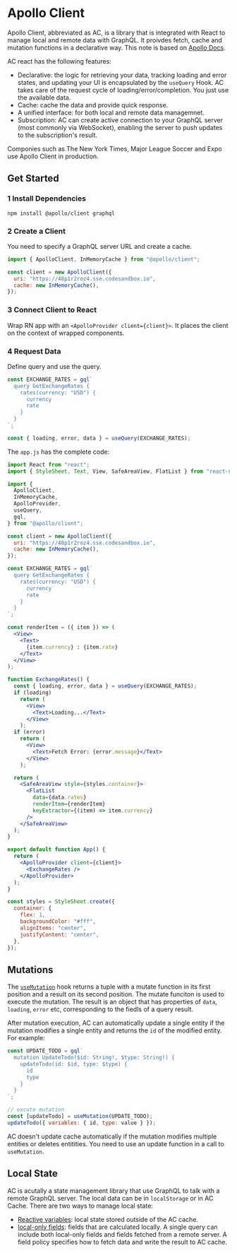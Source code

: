 # Apollo Client

Apollo Client, abbreviated as AC, is a library that is integrated with React to manage local and remote data with GraphQL. It proivdes fetch, cache and mutation functions in a declarative way. This note is based on [Apollo Docs](https://www.apollographql.com/docs/react/).

AC react has the following features:

- Declarative: the logic for retrieving your data, tracking loading and error states, and updating your UI is encapsulated by the `useQuery` Hook. AC takes care of the request cycle of loading/error/completion. You just use the available data.
- Cache: cache the data and provide quick response.
- A unified interface: for both local and remote data managemnet.
- Subscription: AC can create active connection to your GraphQL server (most commonly via WebSocket), enabling the server to push updates to the subscription's result.

Componies such as The New York Times, Major League Soccer and Expo use Apollo Client in production.

## Get Started

### 1 Install Dependencies

`npm install @apollo/client graphql`

### 2 Create a Client

You need to specify a GraphQL server URL and create a cache.

```js
import { ApolloClient, InMemoryCache } from "@apollo/client";

const client = new ApolloClient({
  uri: "https://48p1r2roz4.sse.codesandbox.io",
  cache: new InMemoryCache(),
});
```

### 3 Connect Client to React

Wrap RN app with an `<ApolloProvider client={client}>`. It places the client on the context of wrapped components.

### 4 Request Data

Define query and use the query.

```js
const EXCHANGE_RATES = gql`
  query GetExchangeRates {
    rates(currency: "USD") {
      currency
      rate
    }
  }
`;

const { loading, error, data } = useQuery(EXCHANGE_RATES);
```

The `app.js` has the complete code:

```jsx
import React from "react";
import { StyleSheet, Text, View, SafeAreaView, FlatList } from "react-native";

import {
  ApolloClient,
  InMemoryCache,
  ApolloProvider,
  useQuery,
  gql,
} from "@apollo/client";

const client = new ApolloClient({
  uri: "https://48p1r2roz4.sse.codesandbox.io",
  cache: new InMemoryCache(),
});

const EXCHANGE_RATES = gql`
  query GetExchangeRates {
    rates(currency: "USD") {
      currency
      rate
    }
  }
`;

const renderItem = ({ item }) => (
  <View>
    <Text>
      {item.currency} : {item.rate}
    </Text>
  </View>
);

function ExchangeRates() {
  const { loading, error, data } = useQuery(EXCHANGE_RATES);
  if (loading)
    return (
      <View>
        <Text>Loading...</Text>
      </View>
    );
  if (error)
    return (
      <View>
        <Text>Fetch Error: {error.message}</Text>
      </View>
    );

  return (
    <SafeAreaView style={styles.container}>
      <FlatList
        data={data.rates}
        renderItem={renderItem}
        keyExtractor={(item) => item.currency}
      />
    </SafeAreaView>
  );
}

export default function App() {
  return (
    <ApolloProvider client={client}>
      <ExchangeRates />
    </ApolloProvider>
  );
}

const styles = StyleSheet.create({
  container: {
    flex: 1,
    backgroundColor: "#fff",
    alignItems: "center",
    justifyContent: "center",
  },
});
```

## Mutations

The [`useMutation`](https://www.apollographql.com/docs/react/data/mutations/) hook returns a tuple with a mutate function in its first position and a result on its second position. The mutate funciton is used to execute the mutation. The result is an object that has properties of `data`, `loading`, `error` etc, corresponding to the fiedls of a query result.

After mutation execution, AC can automatically update a single entity if the mutation modifies a single entity and returns the `id` of the modified entity. For example:

```js
const UPDATE_TODO = gql`
  mutation UpdateTodo($id: String!, $type: String!) {
    updateTodo(id: $id, type: $type) {
      id
      type
    }
  }
`;

// excute mutation
const [updateTodo] = useMutation(UPDATE_TODO);
updateTodo({ variables: { id, type: value } });
```

AC doesn't update cache automatically if the mutation modifies multiple entities or deletes entitities. You need to use an update function in a call to `useMutation`.

## Local State

AC is acutally a state management library that use GraphQL to talk with a remote GraphQL server. The local data can be in `localStorage` or in AC Cache. There are two ways to manage local state:

- [Reactive variables](https://www.apollographql.com/docs/react/local-state/reactive-variables/): local state stored outside of the AC cache.
- [local-only fields](https://www.apollographql.com/docs/react/local-state/managing-state-with-field-policies/#storing-local-state-in-reactive-variables): fields that are calculated locally. A single query can include both local-only fields and fields fetched from a remote server. A field policy specifies how to fetch data and write the result to AC cache.
